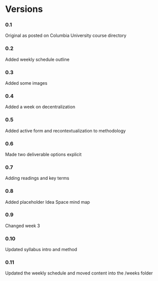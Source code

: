 # Versions

### 0.1
Original as posted on Columbia University course directory

### 0.2
Added weekly schedule outline

### 0.3
Added some images

### 0.4
Added a week on decentralization

### 0.5
Added active form and recontextualization to methodology

### 0.6
Made two deliverable options explicit

### 0.7
Adding readings and key terms

### 0.8
Added placeholder Idea Space mind map

### 0.9
Changed week 3

### 0.10
Updated syllabus intro and method

### 0.11
Updated the weekly schedule and moved content into the /weeks folder
